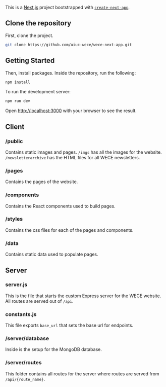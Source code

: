 This is a [Next.js](https://nextjs.org/) project bootstrapped with [`create-next-app`](https://github.com/vercel/next.js/tree/canary/packages/create-next-app).

## Clone the repository

First, clone the project.

```bash
git clone https://github.com/uiuc-wece/wece-next-app.git
```

## Getting Started

Then, install packages. Inside the repository, run the following:

```bash
npm install
```

To run the development server:

```bash
npm run dev
```

Open [http://localhost:3000](http://localhost:3000) with your browser to see the result.

## Client

### /public
Contains static images and pages.
`/imgs` has all the images for the website.
`/newsletterarchive` has the HTML files for all WECE newsletters.

###  /pages
Contains the pages of the website.

### /components
Contains the React components used to build pages.

### /styles
Contains the css files for each of the pages and components.

### /data
Contains static data used to populate pages.

## Server

### server.js
This is the file that starts the custom Express server for the WECE website. All routes are served out of `/api`.

### constants.js
This file exports `base_url` that sets the base url for endpoints.

### /server/database
Inside is the setup for the MongoDB database.

### /server/routes
This folder contains all routes for the server where routes are served from `/api/{route_name}`.
